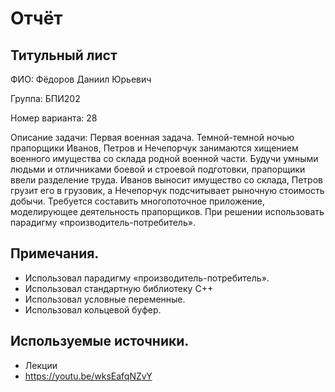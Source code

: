 # Отчёт

## Титульный лист
ФИО: Фёдоров Даниил Юрьевич

Группа: БПИ202

Номер варианта: 28

Описание задачи: 
Первая военная задача. Темной-темной ночью прапорщики Иванов,
Петров и Нечепорчук занимаются хищением военного имущества со склада
родной военной части. Будучи умными людьми и отличниками боевой и
строевой подготовки, прапорщики ввели разделение труда. Иванов выносит
имущество со склада, Петров грузит его в грузовик, а Нечепорчук подсчитывает рыночную стоимость добычи. Требуется составить
многопоточное приложение, моделирующее деятельность прапорщиков. При
решении использовать парадигму «производитель-потребитель».
## Примечания.
* Использовал парадигму «производитель-потребитель».
* Использовал стандартную библиотеку C++
* Использовал условные переменные.
* Использовал кольцевой буфер.
## Используемые источники.
* Лекции
* https://youtu.be/wksEafqNZvY